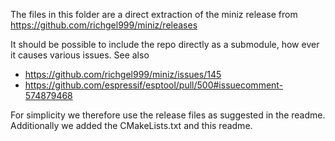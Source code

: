 The files in this folder are a direct extraction of the miniz release from https://github.com/richgel999/miniz/releases

It should be possible to include the repo directly as a submodule, how ever it causes various issues. See also
 - https://github.com/richgel999/miniz/issues/145
 - https://github.com/espressif/esptool/pull/500#issuecomment-574879468

 For simplicity we therefore use the release files as suggested in the readme.
 Additionally we added the CMakeLists.txt and this readme.
